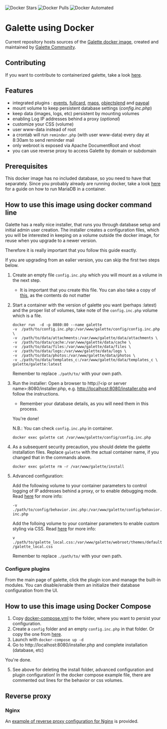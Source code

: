 ![Docker Stars](https://img.shields.io/docker/stars/galette/galette.svg) ![Docker Pulls](https://img.shields.io/docker/pulls/galette/galette.svg) ![Docker Automated](https://img.shields.io/docker/automated/galette/galette.svg)
# Galette using Docker

Current repository hosts sources of the [Galette docker image](https://hub.docker.com/repository/docker/galette/galette), created and maintained by [Galette Community](https://github.com/galette-community/).

## Contributing
If you want to contribute to containerized galette, take a look [here](./CONTRIBUTING.md).

## Features
* integrated plugins : [events](https://github.com/galette/plugin-events), [fullcard](https://github.com/galette/plugin-fullcard), [maps](https://github.com/galette/plugin-maps), [objectslend](https://github.com/galette/plugin-objectslend) and [paypal](https://github.com/galette/plugin-paypal)
* mount volume to keep persistent database settings (*config.inc.php*)
* keep data (images, logs, etc) persistent by mounting volumes
* enabling Log IP addresses behind a proxy (*optional*)
* customize your CSS (volume)
* user www-data instead of root
* a crontab will run `reminder.php` (with user www-data) every day at 8:30am to send reminder mail
* only webroot is exposed via Apache DocumentRoot and vhost
* you can use reverse proxy to access Galette by domain or subdomain

## Prerequisites
This docker image has no included database, so you need to have that separately. Since you probably already are running docker, take a look [here](https://mariadb.com/kb/en/installing-and-using-mariadb-via-docker/#creating-a-container) for a guide on how to run MariaDB in a container.

## How to use this image using docker command line
Galette has a really nice installer, that runs you through database setup and initial admin user creation. The installer creates a configuration files, which you will be interested in keeping on a volume outside the docker image, for reuse when you upgrade to a newer version.

Therefore it is really important that you follow this guide exactly.

If you are upgrading from an ealier version, you can skip the first two steps below.

1. Create an empty file `config.inc.php` which you will mount as a volume in the next step.
    - It is important that you create this file. You can also take a copy of [this](.example/config/config.inc.php), as the contents do not matter
2. Start a container with the version of galette you want (perhaps :latest) and the proper list of volumes, take note of the `config.inc.php` volume which is a file.
    ```
    docker run  -d -p 8080:80 --name galette
    -v  /path/to/config.inc.php:/var/www/galette/config/config.inc.php \
    -v  /path/to/data/attachments:/var/www/galette/data/attachments \
    -v  /path/to/data/cache:/var/www/galette/data/cache \
    -v  /path/to/data/files:/var/www/galette/data/files \
    -v  /path/to/data/logs:/var/www/galette/data/logs \
    -v  /path/to/data/photos:/var/www/galette/data/photos \
    -v ./path/to/data/templates_c:/var/www/galette/data/templates_c \
    galette/galette:latest
    ```
    Remember to replace `./path/to/` with your own path.

3. Run the installer: Open a browser to http://\<ip or server name\>:8080/installer.php, e.g. [http://localhost:8080/installer.php](http://localhost:8080/installer.php) and follow the instructions.
    - Remember your database details, as you will need them in this process.

    You're done!
    
    N.B.: You can check `config.inc.php` in container.

    `docker exec galette cat /var/www/galette/config/config.inc.php`

4. As a subsequent security precaution, you should delete the galette installation files. Replace `galette` with the actual container name, if you changed that in the commands above.

    `docker exec galette rm -r /var/www/galette/install`

5. Advanced configuration:

    Add the following volume to your container parameters to control logging of IP addresses behind a proxy, or to enable debugging mode. Read [here](https://doc.galette.eu/en/master/usermanual/avancee.html#log-ip-addresses-behind-a-proxy) for more info:

    `-v ./path/to/config/behavior.inc.php:/var/www/galette/config/behavior.inc.php`
    
    Add the folloing volume to your container parameters to enable custom styling via CSS. Read [here](https://doc.galette.eu/en/master/usermanual/avancee.html#adapt-to-your-graphical-chart) for more info:

    `v ./path/to/galette_local.css:/var/www/galette/webroot/themes/default/galette_local.css`

    Remember to replace `./path/to/` with your own path.

### Configure plugins
From the main page of galette, click the plugin icon and manage the built-in modules. You can disable/enable them an initialize their database configuration from the UI.

## How to use this image using Docker Compose
1. Copy [docker-compose.yml](.example/docker-compose.yml) to the folder, where you want to persist your configuration.
2. Create a `config` folder and an empty `config.inc.php` in that folder. Or copy the one from [here](.example/config/config.inc.php).
3. Launch with `docker-compose up -d`
4. Go to http://localhost:8080/installer.php and complete installation (database, etc)

You're done.

5. See above for deleting the install folder, advanced configuration and plugin configuration! In the docker compose example file, there are commented out lines for the behavior or css volumes.

## Reverse proxy
### Nginx

An [example of reverse proxy configuration for Nginx](.example/nginx/nginx.conf) is provided.
